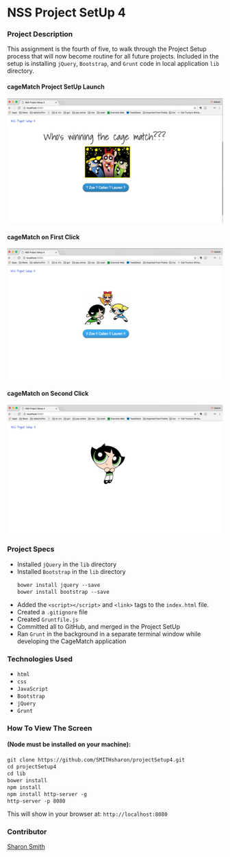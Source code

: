 # NSS Project SetUp 4

### Project Description 
This assignment is the fourth of five, to walk through the Project Setup process that will now become routine for all future projects. Included in the setup is installing `jQuery`, `Bootstrap`, and `Grunt` code in local application `lib` directory. 


#### cageMatch Project SetUp Launch
![cageMatch Project SetUp Launch](https://raw.githubusercontent.com/SMITHsharon/projectSetup4/screens/screens/cageMatch%20on%20Launch.png)


#### cageMatch on First Click
![cageMatch on First Click](https://raw.githubusercontent.com/SMITHsharon/projectSetup4/screens/screens/cageMatch%20Fight%20Mode.png)


#### cageMatch on Second Click
![cageMatch on Second Click](https://raw.githubusercontent.com/SMITHsharon/projectSetup4/screens/screens/cageMatch%20Winner.png)


### Project Specs
- Installed `jQuery` in the `lib` directory
- Installed `Bootstrap` in the `lib` directory
	```
	bower install jquery --save
	bower install bootstrap --save
	```
- Added the `<script></script>` and `<link>` tags to the `index.html` file.
- Created a `.gitignore` file
- Created `Gruntfile.js`
- Committed all to GitHub, and merged in the Project SetUp
- Ran `Grunt` in the background in a separate terminal window while developing the CageMatch application


### Technologies Used
- `html`
- `css`
- `JavaScript`
- `Bootstrap`
- `jQuery` 
- `Grunt`


### How To View The Screen 
#### (Node must be installed on your machine):
```
git clone https://github.com/SMITHsharon/projectSetup4.git
cd projectSetup4
cd lib
bower install
npm install
npm install http-server -g
http-server -p 8080
```

This will show in your browser at: `http://localhost:8080`

### Contributor
[Sharon Smith](https://github.com/SMITHsharon)

